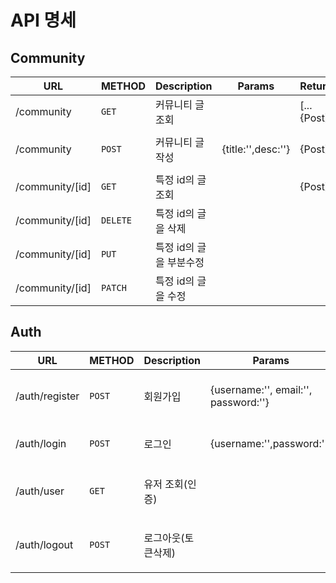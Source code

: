 # API 명세
## Community

|URL|METHOD|Description|Params|Return|httpie|
|---|---|---|---|---|---|
|/community|`GET`|커뮤니티 글 조회||[...{Post}]|http http://127.0.0.1:8000/community/|
|/community|`POST`|커뮤니티 글 작성|{title:'',desc:''}|{Post}|http --json post http://127.0.0.1:8000/community/ title="1st post" desc="1!!"|
|/community/[id]|`GET`|특정 id의 글 조회||{Post}|http http://127.0.0.1:8000/community/[id]|
|/community/[id]|`DELETE`|특정 id의 글을 삭제|||http DELETE http://127.0.0.1:8000/community/[id]|
|/community/[id]|`PUT`|특정 id의 글을 부분수정||||
|/community/[id]|`PATCH`|특정 id의 글을 수정||||


## Auth
|URL|METHOD|Description|Params|Header|Return|httpie|
|---|---|---|---|---|---|---|
|/auth/register|`POST`|회원가입|{username:'', email:'', password:''}||[user,token]|http --json post http://127.0.0.1:8000/auth/register username="" email="" password=""|
|/auth/login|`POST`|로그인|{username:'',password:''}||[user,token]|http --json post http://127.0.0.1:8000/auth/login username="" password=""|
|/auth/user|`GET`|유저 조회(인증)||KEY:Authorization, VALUE:Token|[user]|http http://127.0.0.1:8000/auth/user "Authorization: Token 13weqwejkwqe125312~~~"|
|/auth/logout|`POST`|로그아웃(토큰삭제)||KEY:Authorization, VALUE:Token||http --json post http://127.0.0.1:8000/auth/logout "Authorization: Token 13weqwejkwqe125312~~~"|

